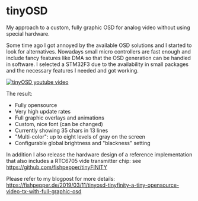 # tinyOSD

My approach to a custom, fully graphic OSD for analog video without 
using special hardware.

Some time ago I got annoyed by the available OSD solutions and I 
started to look for alternatives. Nowadays small micro controllers 
are fast enough and include fancy features like DMA so that the OSD 
generation can be handled in software. 
I selected a STM32F3 due to the availability in small packages and 
the necessary features I needed and got working. 

[![tinyOSD youtube video](https://img.youtube.com/vi/USWiuCVAzIQ/0.jpg)](https://www.youtube.com/watch?v=USWiuCVAzIQ)

The result:
* Fully opensource
* Very high update rates
* Full graphic overlays and animations
* Custom, nice font (can be changed)
* Currently showing 35 chars in 13 lines
* "Multi-color": up to eight levels of gray on the screen
* Configurable global brightness and "blackness" setting

In addition I also release the hardware design of a reference 
implementation that also includes a RTC6705 vide transmitter chip:
see https://github.com/fishpepper/tinyFINITY

Please refer to my blogpost for more details:
https://fishpepper.de/2019/03/11/tinyosd-tinyfinity-a-tiny-opensource-video-tx-with-full-graphic-osd


